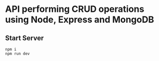# API performing CRUD operations using Node, Express and MongoDB

## Start Server

```shell
npm i
npm run dev
```


